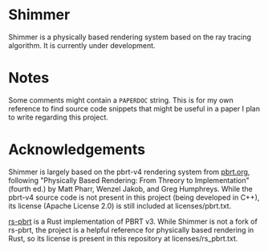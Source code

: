 # Shimmer

Shimmer is a physically based rendering system based on the ray tracing algorithm. It is currently under development.

# Notes

Some comments might contain a `PAPERDOC` string. This is for my own reference to find source code snippets that might be useful in a paper I plan to write regarding this project.

# Acknowledgements

Shimmer is largely based on the pbrt-v4 rendering system from [pbrt.org](https://pbrt.org/), following "Physically Based Rendering: From Threory to Implementation" (fourth ed.) by Matt Pharr, Wenzel Jakob, and Greg Humphreys. While the pbrt-v4 source code is not present in this project (being developed in C++), its license (Apache License 2.0) is still included at licenses/pbrt.txt.

[rs-pbrt](https://github.com/wahn/rs_pbrt) is a Rust implementation of PBRT v3. While Shimmer is not a fork of rs-pbrt, the project is a helpful reference for physically based rendering in Rust, so its license is present in this repository at licenses/rs_pbrt.txt.